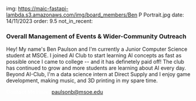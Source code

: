 img: https://maic-fastapi-lambda.s3.amazonaws.com/img/board_members/Ben P Portrait.jpg
date: 14/11/2023
order: 9.5
not_in_recent:

### Overall Management of Events & Wider-Community Outreach

Hey! My name's Ben Paulson and I'm currently a Junior Computer Science student at MSOE. I joined AI Club to start learning AI concepts as fast as possible once I came to college -- and it has definetely paid off! The club has continued to grow and more students are learning about AI every day. Beyond AI-Club, I'm a data science intern at Direct Supply and I enjoy game development, making music, and 3D printing in my spare time.

<a style = 'font-weight: bold; color: white;'>Contact Me Here:</a> <a style = 'color: blue eyes;'>paulsonb@msoe.edu</a>
